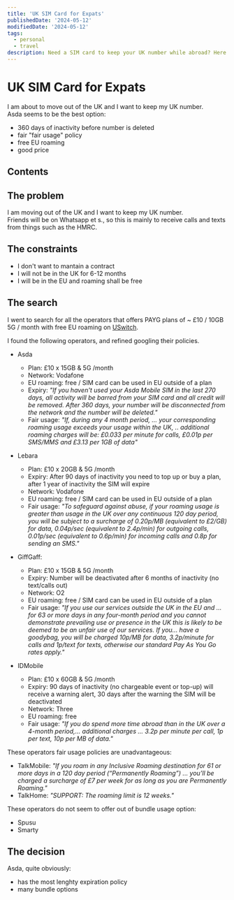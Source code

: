 ```yaml
---
title: 'UK SIM Card for Expats'
publishedDate: '2024-05-12'
modifiedDate: '2024-05-12'
tags:
  - personal
  - travel
description: Need a SIM card to keep your UK number while abroad? Here is a comparison, and why I picked Asda.
---
```


# UK SIM Card for Expats

I am about to move out of the UK and I want to keep my UK number.  
Asda seems to be the best option:

- 360 days of inactivity before number is deleted
- fair "fair usage" policy
- free EU roaming
- good price

## Contents

## The problem

I am moving out of the UK and I want to keep my UK number.  
Friends will be on Whatsapp et s., so this is mainly to receive calls and texts from things such as the HMRC.

## The constraints

- I don't want to mantain a contract
- I will not be in the UK for 6-12 months
- I will be in the EU and roaming shall be free

## The search

I went to search for all the operators that offers PAYG plans of ~ £10 / 10GB 5G / month with free EU roaming on [USwitch](https://www.moneysupermarket.com/mobile-phones/sim-only/pay-as-you-go-sim/?p=0&source=GOO-0X0000048C2DEA1F5A&gclid=CjwKCAjw0YGyBhByEiwAQmBEWuHfCSKjIxFMhgITYzHGnrMcHt4jGpga6vW4Fd1TxfsyhqBF80KjXBoCV_oQAvD_BwE&gclsrc=aw.ds&contractLengths=1&minMinutes=100&maxMinutes=&minData=10000&maxData=&minTexts=0&maxTexts=&minMonthlyCost=0&maxMonthlyCost=10&minUpfrontCost=0&maxUpfrontCost=450&deviceCondition=&includeExistingCustomersHandset=false&includeResellers=true&networks=&manufacturers=&only5G=true&merchants=&handsetColours=&modelInternalStorage=&unlimitedData=false&unlimitedMinutes=false&unlimitedTexts=false&giftCategories=).

I found the following operators, and refined googling their policies.

- Asda
  - Plan: £10 x 15GB & 5G /month
  - Network: Vodafone
  - EU roaming: free / SIM card can be used in EU outside of a plan
  - Expiry: _"If you haven't used your Asda Mobile SIM in the last 270 days, all activity will be barred from your SIM card and all credit will be removed. After 360 days, your number will be disconnected from the network and the number will be deleted."_
  - Fair usage: _"If, during any 4 month period, ... your corresponding roaming usage exceeds your usage within the UK, .. additional roaming charges will be: £0.033 per minute for calls, £0.01p per SMS/MMS and £3.13 per 1GB of data"_

- Lebara
  - Plan: £10 x 20GB & 5G /month
  - Expiry: After 90 days of inactivity you need to top up or buy a plan, after 1 year of inactivity the SIM will expire
  - Network: Vodafone
  - EU roaming: free / SIM card can be used in EU outside of a plan
  - Fair usage: _"To safeguard against abuse, if your roaming usage is greater than usage in the UK over any continuous 120 day period, you will be subject to a surcharge of 0.20p/MB (equivalent to £2/GB) for data, 0.04p/sec (equivalent to 2.4p/min) for outgoing calls, 0.01p/sec (equivalent to 0.6p/min) for incoming calls and 0.8p for sending an SMS."_

- GiffGaff:
  - Plan: £10 x 15GB & 5G /month
  - Expiry: Number will be deactivated after 6 months of inactivity (no text/calls out)
  - Network: O2
  - EU roaming: free / SIM card can be used in EU outside of a plan
  - Fair usage: _"If you use our services outside the UK in the EU and ... for 63 or more days in any four-month period and you cannot demonstrate prevailing use or presence in the UK this is likely to be deemed to be an unfair use of our services. If you... have a goodybag, you will be charged 10p/MB for data, 3.2p/minute for calls and 1p/text for texts, otherwise our standard Pay As You Go rates apply."_
- IDMobile
  - Plan: £10 x 60GB & 5G /month
  - Expiry: 90 days of inactivity (no chargeable event or top-up) will receive a warning alert, 30 days after the warning the SIM will be deactivated
  - Network: Three
  - EU roaming: free
  - Fair usage: _"If you do spend more time abroad than in the UK over a 4-month period,... additional charges ... 3.2p per minute per call, 1p per text, 10p per MB of data."_

These operators fair usage policies are unadvantageous:

- TalkMobile: _"If you roam in any Inclusive Roaming destination for 61 or more days in a 120 day period  (“Permanently Roaming”) ... you’ll be charged a surcharge of £7 per week for as long as you are Permanently Roaming."_
- TalkHome: _"SUPPORT: The roaming limit is 12 weeks."_

These operators do not seem to offer out of bundle usage option:

- Spusu
- Smarty

## The decision

Asda, quite obviously:

- has the most lenghty expiration policy
- many bundle options